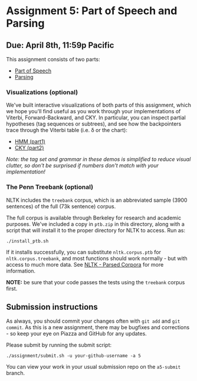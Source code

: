 # Assignment 5: Part of Speech and Parsing

## Due: April 8th, 11:59p Pacific

This assignment consists of two parts:

* [Part of Speech](part1/Part-of-Speech.ipynb)
* [Parsing](part2/CKY.ipynb)

### Visualizations (optional)

We've built interactive visualizations of both parts of this assignment, which we hope you'll find useful as you work through your implementations of Viterbi, Forward-Backward, and CKY. In particular, you can inspect partial hypotheses (tag sequences or subtrees), and see how the backpointers trace through the Viterbi table (i.e. δ or the chart):

* [HMM (part1)](https://hmm-dot-nlp-visualizations.appspot.com/hmm?sentence=James+ate+the+food&vizMode=viterbi&numFormat=log)
* [CKY (part2)](https://cky-dot-nlp-visualizations.appspot.com/cky?sentence=James+ate+the+food)

_Note: the tag set and grammar in these demos is simplified to reduce visual clutter, so don't be surprised if numbers don't match with your implementation!_

### The Penn Treebank (optional)

NLTK includes the `treebank` corpus, which is an abbreviated sample (3900 sentences) of the full (73k sentence) corpus.

The full corpus is available through Berkeley for research and academic purposes. We've included a copy in `ptb.zip` in this directory, along with a script that will install it to the proper directory for NLTK to access. Run as:
```
./install_ptb.sh
```
If it installs successfully, you can substitute `nltk.corpus.ptb` for `nltk.corpus.treebank`, and most functions should work normally - but with access to much more data. See [NLTK - Parsed Corpora](http://www.nltk.org/howto/corpus.html#parsed-corpora) for more information.

**NOTE:** be sure that your code passes the tests using the `treebank` corpus first.

## Submission instructions

As always, you should commit your changes often with `git add` and `git commit`. As this is a new assignment, there may be bugfixes and corrections - so keep your eye on Piazza and GitHub for any updates.

Please submit by running the submit script:
```
./assignment/submit.sh -u your-github-username -a 5
```
You can view your work in your usual submission repo on the `a5-submit` branch.
